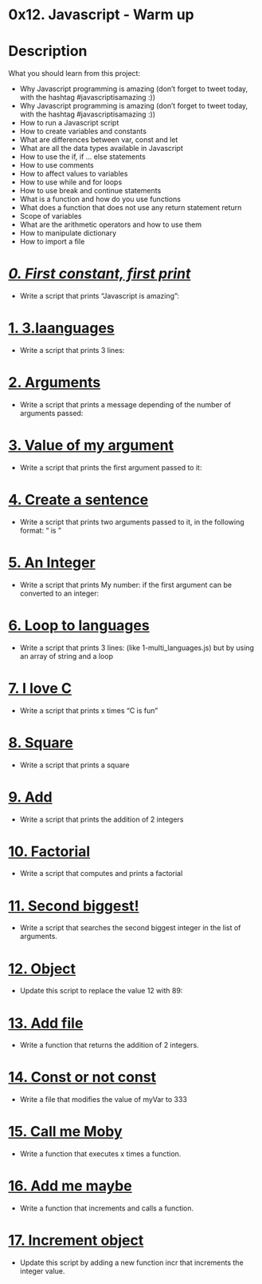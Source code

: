 # 0x12. Javascript - Warm up
# Description
What you should learn from this project:
* Why Javascript programming is amazing (don’t forget to tweet today, with the hashtag #javascriptisamazing :))
* Why Javascript programming is amazing (don’t forget to tweet today, with the hashtag #javascriptisamazing :))
* How to run a Javascript script
* How to create variables and constants
* What are differences between var, const and let
* What are all the data types available in Javascript
* How to use the if, if ... else statements
* How to use comments
* How to affect values to variables
* How to use while and for loops
* How to use break and continue statements
* What is a function and how do you use functions
* What does a function that does not use any return statement return
* Scope of variables
* What are the arithmetic operators and how to use them
* How to manipulate dictionary
* How to import a file 
# *[0. First constant, first print](https://github.com/chrisokwisa/alx-higher_level_programming/blob/master/0x12-javascript-warm_up/0-javascript_is_amazing.js)*
* Write a script that prints “Javascript is amazing”:
# [1. 3.laanguages](https://github.com/chrisokwisa/alx-higher_level_programming/blob/master/0x12-javascript-warm_up/1-multi_languages.js)
* Write a script that prints 3 lines:
# [2. Arguments](https://github.com/chrisokwisa/alx-higher_level_programming/blob/master/0x12-javascript-warm_up/2-arguments.js)
* Write a script that prints a message depending of the number of arguments passed:
# [3. Value of my argument](https://github.com/chrisokwisa/alx-higher_level_programming/blob/master/0x12-javascript-warm_up/3-value_argument.js)
* Write a script that prints the first argument passed to it:
# [4. Create a sentence](https://github.com/chrisokwisa/alx-higher_level_programming/blob/master/0x12-javascript-warm_up/4-concat.js)
* Write a script that prints two arguments passed to it, in the following format: “ is ”
# [5. An Integer](https://github.com/chrisokwisa/alx-higher_level_programming/blob/master/0x12-javascript-warm_up/5-to_integer.js)
* Write a script that prints My number: if the first argument can be converted to an integer:
# [6. Loop to languages](https://github.com/chrisokwisa/alx-higher_level_programming/blob/master/0x12-javascript-warm_up/6-multi_languages_loop.js)
* Write a script that prints 3 lines: (like 1-multi_languages.js) but by using an array of string and a loop
# [7. I love C](https://github.com/chrisokwisa/alx-higher_level_programming/blob/master/0x12-javascript-warm_up/7-multi_c.js)
* Write a script that prints x times “C is fun”
# [8. Square](https://github.com/chrisokwisa/alx-higher_level_programming/blob/master/0x12-javascript-warm_up/8-square.js)
* Write a script that prints a square
# [9. Add](https://github.com/chrisokwisa/alx-higher_level_programming/blob/master/0x12-javascript-warm_up/9-add.js)
* Write a script that prints the addition of 2 integers
# [10. Factorial](https://github.com/chrisokwisa/alx-higher_level_programming/blob/master/0x12-javascript-warm_up/10-factorial.js)
* Write a script that computes and prints a factorial
# [11. Second biggest!](https://github.com/chrisokwisa/alx-higher_level_programming/blob/master/0x12-javascript-warm_up/11-second_biggest.js)
* Write a script that searches the second biggest integer in the list of arguments.
# [12. Object](https://github.com/chrisokwisa/alx-higher_level_programming/blob/master/0x12-javascript-warm_up/12-object.js)
* Update this script to replace the value 12 with 89:
# [13. Add file](https://github.com/chrisokwisa/alx-higher_level_programming/blob/master/0x12-javascript-warm_up/13-add.js)
* Write a function that returns the addition of 2 integers.
# [14. Const or not const](https://github.com/chrisokwisa/alx-higher_level_programming/blob/master/0x12-javascript-warm_up/100-let_me_const.js)
* Write a file that modifies the value of myVar to 333
# [15. Call me Moby](https://github.com/chrisokwisa/alx-higher_level_programming/blob/master/0x12-javascript-warm_up/101-call_me_moby.js)
* Write a function that executes x times a function.
# [16. Add me maybe](https://github.com/chrisokwisa/alx-higher_level_programming/blob/master/0x12-javascript-warm_up/102-add_me_maybe.js)
* Write a function that increments and calls a function.
# [17. Increment object](https://github.com/chrisokwisa/alx-higher_level_programming/blob/master/0x12-javascript-warm_up/103-object_fct.js)
* Update this script by adding a new function incr that increments the integer value.
